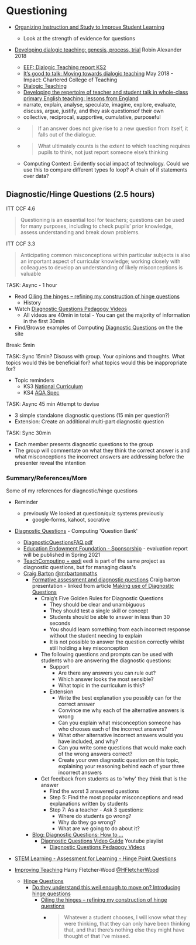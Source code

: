 Questioning
===========

* [Organizing Instruction and Study to Improve Student Learning](https://ies.ed.gov/ncee/wwc/PracticeGuide/1)
    * Look at the strength of evidence for questions

* [Developing dialogic teaching: genesis, process, trial](http://robinalexander.org.uk/wp-content/uploads/2019/12/RPIE-2018-Alexander-dialogic-teaching.pdf) Robin Alexander 2018
    * [EEF: Dialogic Teaching report KS2](https://educationendowmentfoundation.org.uk/projects-and-evaluation/projects/dialogic-teaching/)
    * [It’s good to talk: Moving towards dialogic teaching](https://impact.chartered.college/article/egan-simon-moving-towards-dialogic-teaching/) May 2018 - Impact: Chartered College of Teaching
    * [Dialogic Teaching](https://www.nie.edu.sg/docs/default-source/event-document/final-dialogic-teaching-essentials.pdf)
    * [Developing the repertoire of teacher and student talk in whole-class primary English teaching: lessons from England](http://eprints.whiterose.ac.uk/151471/1/Developing_the_repertoire_of_teacher_and_student_talk_in_whole_class_primary_English_teaching_full_version_.pdf)
    * narrate, explain, analyse, speculate, imagine, explore, evaluate, discuss, argue, justify, and they ask questionsof their own
    * collective, reciprocal, supportive, cumulative, purposeful 
    * > If an answer does not give rise to a new question from itself, it falls out of the dialogue.
    * > What ultimately counts is the extent to which teaching requires pupils to think, not just report someone elseʼs thinking
    * Computing Context: Evidently social impact of technology. Could we use this to compare different types fo loop? A chain of if statements over data?

Diagnostic/Hinge Questions (2.5 hours)
--------------------------

ITT CCF 4.6
> Questioning is an essential tool for teachers; questions can be used for many purposes, including to check pupils’ prior knowledge, assess understanding and break down problems.

ITT CCF 3.3
> Anticipating common misconceptions within particular subjects is also an important aspect of curricular knowledge; working closely with colleagues to develop an understanding of likely misconceptions is valuable


TASK: Async - 1 hour
* Read [Oiling the hinges – refining my construction of hinge questions](https://improvingteaching.co.uk/2013/11/03/oiling-the-hinges-refining-my-construction-of-hinge-question/)
    * History
* Watch [Diagnostic Questions Pedagogy Videos](https://www.youtube.com/watch?v=HlRJIsZnITs&list=PL7BJ-1MkmUZ90bnxd_e-AsIgIsJEGOkC0&index=1)
    * All videos are 40min in total - You can get the majority of information in the first 30min
* Find/Browse examples of Computing [Diagnostic Questions](https://diagnosticquestions.com/) on the the site

Break: 5min

TASK: Sync 15min?
Discuss with group. 
Your opinions and thoughts.
What topics would this be beneficial for? what topics would this be inappropriate for?
* Topic reminders
    * KS3 [National Curriculum](https://www.gov.uk/government/publications/national-curriculum-in-england-computing-programmes-of-study/national-curriculum-in-england-computing-programmes-of-study#key-stage-3)
    * KS4 [AQA Spec](https://www.aqa.org.uk/subjects/computer-science-and-it/gcse/computer-science-8520/subject-content)

TASK: Async 45 min
Attempt to devise
* 3 simple standalone diagnostic questions (15 min per question?)
* Extension: Create an additional multi-part diagnostic question

TASK: Sync 30min
* Each member presents diagnostic questions to the group
* The group will commentate on what they think the correct answer is and what misconceptions the incorrect answers are addressing before the presenter reveal the intention


### Summary/References/More

Some of my references for diagnostic/hinge questions

* Reminder
    * previously We looked at question/quiz systems previously
        * google-forms, kahoot, socrative

* [Diagnostic Questions](https://diagnosticquestions.com/) - Computing 'Question Bank'
    * [DiagnosticQuestionsFAQ.pdf](https://diagnosticquestions.com/Uploads/DiagnosticQuestionsFAQ.pdf)
    * [Education Endowment Foundation - Sponsorship](https://educationendowmentfoundation.org.uk/projects-and-evaluation/projects/diagnostic-questions/) - evaluation report will be published in Spring 2021
    * [TeachComputing + eedi](https://eedi.com/projects/teach-computing) eedi is part of the same project as diagnostic questions, but for managing class's
    * [Craig Barton](https://craigbarton.podia.com/) [@mrbartonmaths](https://twitter.com/mrbartonmaths)
        * [Formative assessment and diagnostic questions](https://www.lboro.ac.uk/media/media/services/lumen/Formative%20assessment%20slides.pdf) Craig barton presentation - linked from article [Making use of Diagnostic Questions](https://www.lboro.ac.uk/services/lumen/resources/lumen-blog/blog-post-two/)
            * Craig’s Five Golden Rules for Diagnostic Questions
                * They should be clear and unambiguous
                * They should test a single skill or concept
                * Students should be able to answer in less than 30 seconds
                * You should learn something from each incorrect response without the student needing to explain
                * It is not possible to answer the question correctly whilst still holding a key misconception
            * The following questions and prompts can be used with students who are answering the diagnostic questions:
                * Support
                    * Are there any answers you can rule out?
                    * Which answer looks the most sensible?
                    * What topic in the curriculum is this?
                * Extension
                    * Write the best explanation you possibly can for the correct answer
                    * Convince me why each of the alternative answers is wrong
                    * Can you explain what misconception someone has who chooses each of the incorrect answers?
                    * What other alternative incorrect answers would you have included, and why?
                    * Can you write some questions that would make each of the wrong answers correct?
                    * Create your own diagnostic question on this topic, explaining your reasoning behind each of your three incorrect answers
            * Get feedback from students as to 'why' they think that is the answer
                * Find the worst 3 answered questions
                * Step 5: Find the most popular misconceptions and read explanations written by students
                * Step 7: As a teacher - Ask 3 questions:
                    * Where do students go wrong?
                    * Why do they go wrong?
                    * What are we going to do about it?
        * [Blog: Diagnostic Questions: How to ...](http://www.mrbartonmaths.com/blog/diagnostic-questions/)
            * [Diagnostic Questions Video Guide](https://www.youtube.com/c/mrbartonmaths/playlists?view=50&sort=dd&shelf_id=8) Youtube playlist
                * [Diagnostic Questions Pedagogy Videos](https://www.youtube.com/watch?v=HlRJIsZnITs&list=PL7BJ-1MkmUZ90bnxd_e-AsIgIsJEGOkC0&index=1)
* [STEM Learning - Assessment for Learning - Hinge Point Questions](https://www.stem.org.uk/assessment-for-learning)
* [Improving Teaching](https://improvingteaching.co.uk/) Harry Fletcher-Wood [@HFletcherWood](https://twitter.com/HFletcherWood)
    * [Hinge Questions](https://improvingteaching.co.uk/hinge-questions-hub/)
        * [Do they understand this well enough to move on? Introducing hinge questions](https://improvingteaching.co.uk/2013/08/17/do-they-understand-this-well-enough-to-move-on-introducing-hinge-questions/)
            * [Oiling the hinges – refining my construction of hinge questions](https://improvingteaching.co.uk/2013/11/03/oiling-the-hinges-refining-my-construction-of-hinge-question/)
                * > Whatever a student chooses, I will know what they were thinking, that they can only have been thinking that, and that there’s nothing else they might have thought of that I’ve missed.
